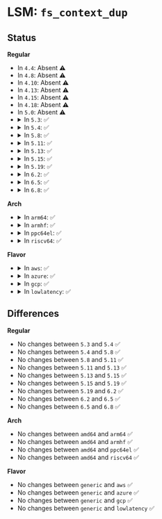 # LSM: <code>fs_context_dup</code>

## Status
<b>Regular</b>
<ul>
<li>
In <code>4.4</code>: Absent ⚠️
</li>
<li>
In <code>4.8</code>: Absent ⚠️
</li>
<li>
In <code>4.10</code>: Absent ⚠️
</li>
<li>
In <code>4.13</code>: Absent ⚠️
</li>
<li>
In <code>4.15</code>: Absent ⚠️
</li>
<li>
In <code>4.18</code>: Absent ⚠️
</li>
<li>
In <code>5.0</code>: Absent ⚠️
</li>
<li>
<details>
<summary>In <code>5.3</code>: ✅</summary>

```c
int security_fs_context_dup(struct fs_context *fc, struct fs_context *src_fc);
```
</details>
</li>
<li>
<details>
<summary>In <code>5.4</code>: ✅</summary>

```c
int security_fs_context_dup(struct fs_context *fc, struct fs_context *src_fc);
```
</details>
</li>
<li>
<details>
<summary>In <code>5.8</code>: ✅</summary>

```c
int security_fs_context_dup(struct fs_context *fc, struct fs_context *src_fc);
```
</details>
</li>
<li>
<details>
<summary>In <code>5.11</code>: ✅</summary>

```c
int security_fs_context_dup(struct fs_context *fc, struct fs_context *src_fc);
```
</details>
</li>
<li>
<details>
<summary>In <code>5.13</code>: ✅</summary>

```c
int security_fs_context_dup(struct fs_context *fc, struct fs_context *src_fc);
```
</details>
</li>
<li>
<details>
<summary>In <code>5.15</code>: ✅</summary>

```c
int security_fs_context_dup(struct fs_context *fc, struct fs_context *src_fc);
```
</details>
</li>
<li>
<details>
<summary>In <code>5.19</code>: ✅</summary>

```c
int security_fs_context_dup(struct fs_context *fc, struct fs_context *src_fc);
```
</details>
</li>
<li>
<details>
<summary>In <code>6.2</code>: ✅</summary>

```c
int security_fs_context_dup(struct fs_context *fc, struct fs_context *src_fc);
```
</details>
</li>
<li>
<details>
<summary>In <code>6.5</code>: ✅</summary>

```c
int security_fs_context_dup(struct fs_context *fc, struct fs_context *src_fc);
```
</details>
</li>
<li>
<details>
<summary>In <code>6.8</code>: ✅</summary>

```c
int security_fs_context_dup(struct fs_context *fc, struct fs_context *src_fc);
```
</details>
</li>
</ul>
<b>Arch</b>
<ul>
<li>
<details>
<summary>In <code>arm64</code>: ✅</summary>

```c
int security_fs_context_dup(struct fs_context *fc, struct fs_context *src_fc);
```
</details>
</li>
<li>
<details>
<summary>In <code>armhf</code>: ✅</summary>

```c
int security_fs_context_dup(struct fs_context *fc, struct fs_context *src_fc);
```
</details>
</li>
<li>
<details>
<summary>In <code>ppc64el</code>: ✅</summary>

```c
int security_fs_context_dup(struct fs_context *fc, struct fs_context *src_fc);
```
</details>
</li>
<li>
<details>
<summary>In <code>riscv64</code>: ✅</summary>

```c
int security_fs_context_dup(struct fs_context *fc, struct fs_context *src_fc);
```
</details>
</li>
</ul>
<b>Flavor</b>
<ul>
<li>
<details>
<summary>In <code>aws</code>: ✅</summary>

```c
int security_fs_context_dup(struct fs_context *fc, struct fs_context *src_fc);
```
</details>
</li>
<li>
<details>
<summary>In <code>azure</code>: ✅</summary>

```c
int security_fs_context_dup(struct fs_context *fc, struct fs_context *src_fc);
```
</details>
</li>
<li>
<details>
<summary>In <code>gcp</code>: ✅</summary>

```c
int security_fs_context_dup(struct fs_context *fc, struct fs_context *src_fc);
```
</details>
</li>
<li>
<details>
<summary>In <code>lowlatency</code>: ✅</summary>

```c
int security_fs_context_dup(struct fs_context *fc, struct fs_context *src_fc);
```
</details>
</li>
</ul>

## Differences
<b>Regular</b>
<ul>
<li>
No changes between <code>5.3</code> and <code>5.4</code> ✅
</li>
<li>
No changes between <code>5.4</code> and <code>5.8</code> ✅
</li>
<li>
No changes between <code>5.8</code> and <code>5.11</code> ✅
</li>
<li>
No changes between <code>5.11</code> and <code>5.13</code> ✅
</li>
<li>
No changes between <code>5.13</code> and <code>5.15</code> ✅
</li>
<li>
No changes between <code>5.15</code> and <code>5.19</code> ✅
</li>
<li>
No changes between <code>5.19</code> and <code>6.2</code> ✅
</li>
<li>
No changes between <code>6.2</code> and <code>6.5</code> ✅
</li>
<li>
No changes between <code>6.5</code> and <code>6.8</code> ✅
</li>
</ul>
<b>Arch</b>
<ul>
<li>
No changes between <code>amd64</code> and <code>arm64</code> ✅
</li>
<li>
No changes between <code>amd64</code> and <code>armhf</code> ✅
</li>
<li>
No changes between <code>amd64</code> and <code>ppc64el</code> ✅
</li>
<li>
No changes between <code>amd64</code> and <code>riscv64</code> ✅
</li>
</ul>
<b>Flavor</b>
<ul>
<li>
No changes between <code>generic</code> and <code>aws</code> ✅
</li>
<li>
No changes between <code>generic</code> and <code>azure</code> ✅
</li>
<li>
No changes between <code>generic</code> and <code>gcp</code> ✅
</li>
<li>
No changes between <code>generic</code> and <code>lowlatency</code> ✅
</li>
</ul>
